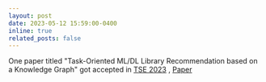 ```yaml
---
layout: post
date: 2023-05-12 15:59:00-0400
inline: true
related_posts: false
---
```


One paper titled "Task-Oriented ML/DL Library Recommendation based on a Knowledge
Graph" got accepted in
[TSE 2023](https://www.computer.org/csdl/journal/ts/2023/08/10149441/1NWyq4t6GQw)
, [Paper](https://mingwei-liu.github.io/assets/pdf/TSE2023-AITaskKG.pdf)
